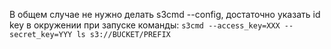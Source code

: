 В общем случае не нужно делать s3cmd --config, достаточно указать id key
в окружении при запуске команды:
`s3cmd --access_key=XXX --secret_key=YYY ls s3://BUCKET/PREFIX`